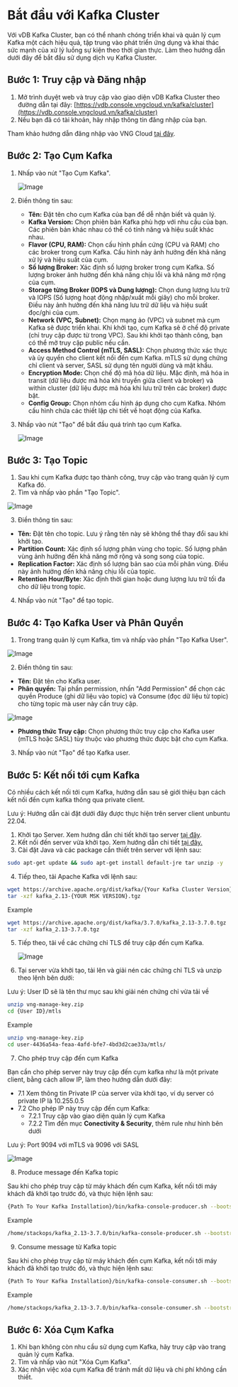 # Bắt đầu với Kafka Cluster

Với vDB Kafka Cluster, bạn có thể nhanh chóng triển khai và quản lý cụm Kafka một cách hiệu quả, tập trung vào phát triển ứng dụng và khai thác sức mạnh của xử lý luồng sự kiện theo thời gian thực. Làm theo hướng dẫn dưới đây để bắt đầu sử dụng dịch vụ Kafka Cluster.

## Bước 1: Truy cập và Đăng nhập

1. Mở trình duyệt web và truy cập vào giao diện vDB Kafka Cluster theo đường dẫn tại đây: [https://vdb.console.vngcloud.vn/kafka/cluster](https://vdb.console.vngcloud.vn/kafka/cluster)
2. Nếu bạn đã có tài khoản, hãy nhập thông tin đăng nhập của bạn.

Tham khảo hướng dẫn đăng nhập vào VNG Cloud [tại đây](https://docs.vngcloud.vn/vng-cloud-document/vn/identity-and-access-management-iam/cac-loai-dinh-danh-iam/tai-khoan-user-accounts/cach-dang-nhap-vao-vng-cloud).

## Bước 2: Tạo Cụm Kafka

1.  Nhấp vào nút "Tạo Cụm Kafka". 

    ![Image](https://github.com/vngcloud/docs/blob/main/Vietnamese/.gitbook/assets/image%20(744).png?raw=true)
2. Điền thông tin sau:
   * **Tên:** Đặt tên cho cụm Kafka của bạn để dễ nhận biết và quản lý.
   * **Kafka Version:** Chọn phiên bản Kafka phù hợp với nhu cầu của bạn. Các phiên bản khác nhau có thể có tính năng và hiệu suất khác nhau.
   * **Flavor (CPU, RAM):** Chọn cấu hình phần cứng (CPU và RAM) cho các broker trong cụm Kafka. Cấu hình này ảnh hưởng đến khả năng xử lý và hiệu suất của cụm.
   * **Số lượng Broker:** Xác định số lượng broker trong cụm Kafka. Số lượng broker ảnh hưởng đến khả năng chịu lỗi và khả năng mở rộng của cụm.
   * **Storage từng Broker (IOPS và Dung lượng):** Chọn dung lượng lưu trữ và IOPS (Số lượng hoạt động nhập/xuất mỗi giây) cho mỗi broker. Điều này ảnh hưởng đến khả năng lưu trữ dữ liệu và hiệu suất đọc/ghi của cụm.
   * **Network (VPC, Subnet):** Chọn mạng ảo (VPC) và subnet mà cụm Kafka sẽ được triển khai. Khi khởi tạo, cụm Kafka sẽ ở chế độ private (chỉ truy cập được từ trong VPC). Sau khi khởi tạo thành công, bạn có thể mở truy cập public nếu cần.
   * **Access Method Control (mTLS, SASL):** Chọn phương thức xác thực và ủy quyền cho client kết nối đến cụm Kafka. mTLS sử dụng chứng chỉ client và server, SASL sử dụng tên người dùng và mật khẩu.
   * **Encryption Mode:** Chọn chế độ mã hóa dữ liệu. Mặc định, mã hóa in transit (dữ liệu được mã hóa khi truyền giữa client và broker) và within cluster (dữ liệu được mã hóa khi lưu trữ trên các broker) được bật.
   * **Config Group:** Chọn nhóm cấu hình áp dụng cho cụm Kafka. Nhóm cấu hình chứa các thiết lập chi tiết về hoạt động của Kafka.
3.  Nhấp vào nút "Tạo" để bắt đầu quá trình tạo cụm Kafka. 

    ![Image](https://github.com/vngcloud/docs/blob/main/Vietnamese/.gitbook/assets/image%20(745).png?raw=true)

## Bước 3: Tạo Topic

1. Sau khi cụm Kafka được tạo thành công, truy cập vào trang quản lý cụm Kafka đó.
2. Tìm và nhấp vào phần "Tạo Topic".

![Image](https://github.com/vngcloud/docs/blob/main/Vietnamese/.gitbook/assets/image%20(748).png?raw=true)

3. Điền thông tin sau:

* **Tên:** Đặt tên cho topic. Lưu ý rằng tên này sẽ không thể thay đổi sau khi khởi tạo.
* **Partition Count:** Xác định số lượng phân vùng cho topic. Số lượng phân vùng ảnh hưởng đến khả năng mở rộng và song song của topic.
* **Replication Factor:** Xác định số lượng bản sao của mỗi phân vùng. Điều này ảnh hưởng đến khả năng chịu lỗi của topic.
* **Retention Hour/Byte:** Xác định thời gian hoặc dung lượng lưu trữ tối đa cho dữ liệu trong topic.

4. Nhấp vào nút "Tạo" để tạo topic.

## Bước 4: Tạo Kafka User và Phân Quyền

1. Trong trang quản lý cụm Kafka, tìm và nhấp vào phần "Tạo Kafka User".

![Image](https://github.com/vngcloud/docs/blob/main/Vietnamese/.gitbook/assets/image%20(749).png?raw=true)

2. Điền thông tin sau:

* **Tên:** Đặt tên cho Kafka user.
* **Phân quyền:** Tại phần permission, nhấn "Add Permission" để chọn các quyền Produce (ghi dữ liệu vào topic) và Consume (đọc dữ liệu từ topic) cho từng topic mà user này cần truy cập.

![Image](https://github.com/vngcloud/docs/blob/main/Vietnamese/.gitbook/assets/image%20(750).png?raw=true)

* **Phương thức Truy cập:** Chọn phương thức truy cập cho Kafka user (mTLS hoặc SASL) tùy thuộc vào phương thức được bật cho cụm Kafka.

3. Nhấp vào nút "Tạo" để tạo Kafka user.

## Bước 5: Kết nối tới cụm Kafka

Có nhiều cách kết nối tới cụm Kafka, hướng dẫn sau sẽ giới thiệu bạn cách kết nối đến cụm kafka thông qua private client.

Lưu ý: Hướng dẫn cài đặt dưới đây được thực hiện trên server client unbuntu 22.04.

1. Khởi tạo Server. Xem hướng dẫn chi tiết khởi tạo server [tại đây](https://docs.vngcloud.vn/vng-cloud-document/vn/vserver/compute-hcm03-1a/server/tao-may-chu-bang-bang-dieu-khien).
2. Kết nối đến server vừa khởi tạo. Xem hướng dẫn chi tiết [tại đây.](https://docs.vngcloud.vn/vng-cloud-document/vn/vserver/compute-hcm03-1a/server/ket-noi-vao-may-chu-ao)
3. Cài đặt Java và các package cần thiết trên server với lệnh sau:

```bash
sudo apt-get update && sudo apt-get install default-jre tar unzip -y
```

4. Tiếp theo, tải Apache Kafka với lệnh sau:

```bash
wget https://archive.apache.org/dist/kafka/{Your Kafka Cluster Version}/kafka_2.13-{Your Kafka Cluster Version}.tgz
tar -xzf kafka_2.13-{YOUR MSK VERSION}.tgz
```

Example

```bash
wget https://archive.apache.org/dist/kafka/3.7.0/kafka_2.13-3.7.0.tgz
tar -xzf kafka_2.13-3.7.0.tgz
```

5.  Tiếp theo, tải về các chứng chỉ TLS để truy cập đến cụm Kafka. 

    ![Image](https://github.com/vngcloud/docs/blob/main/Vietnamese/.gitbook/assets/image%20(746).png?raw=true)
6. Tại server vừa khởi tạo, tải lên và giải nén các chứng chỉ TLS và unzip theo lệnh bên dưới:

Lưu ý: User ID sẽ là tên thư mục sau khi giải nén chứng chỉ vừa tải về

```bash
unzip vng-manage-key.zip 
cd {User ID}/mtls
```

Example

```bash
unzip vng-manage-key.zip
cd user-4436a54a-feaa-4afd-bfe7-4bd3d2cae33a/mtls/
```

7. Cho phép truy cập đến cụm Kafka

Bạn cần cho phép server này truy cập đến cụm kafka như là một private client, bằng cách allow IP, làm theo hướng dẫn dưới đây:

* 7.1 Xem thông tin Private IP của server vừa khởi tạo, ví dụ server có private IP là 10.255.0.5
* 7.2 Cho phép IP này truy cập đến cụm Kafka:
  * 7.2.1 Truy cập vào giao diện quản lý cụm Kafka
  * 7.2.2 Tìm đến mục **Conectivity & Security**, thêm rule như hình bên dưới

Lưu ý: Port 9094 với mTLS và 9096 với SASL

![Image](https://github.com/vngcloud/docs/blob/main/Vietnamese/.gitbook/assets/image%20(751).png?raw=true)

8. Produce message đến Kafka topic

Sau khi cho phép truy cập từ máy khách đến cụm Kafka, kết nối tới máy khách đã khởi tạo trước đó, và thực hiện lệnh sau:

```bash
{Path To Your Kafka Installation}/bin/kafka-console-producer.sh --bootstrap-server {Your Kafka Cluster Private endpoint}  --producer.config config.properties  --topic {Your Kafka Topic}
```

Example

```bash
/home/stackops/kafka_2.13-3.7.0/bin/kafka-console-producer.sh --bootstrap-server 10.5.0.6:9094,10.5.0.3:9094,10.5.0.5:9094 --producer.config config.properties --topic kafka-cluster-tutorial
```

9. Consume message từ Kafka topic

Sau khi cho phép truy cập từ máy khách đến cụm Kafka, kết nối tới máy khách đã khởi tạo trước đó, và thực hiện lệnh sau:

```bash
{Path To Your Kafka Installation}/bin/kafka-console-consumer.sh --bootstrap-server {Your Kafka Cluster Private endpoint} --consumer.config config.properties  --topic {Your Kafka Topic}  --from-beginning
```

Example

```bash
/home/stackops/kafka_2.13-3.7.0/bin/kafka-console-consumer.sh --bootstrap-server 10.5.0.6:9094,10.5.0.3:9094,10.5.0.5:9094 --consumer.config  config.properties   --topic kafka-cluster-tutorial    --from-beginning
```

## Bước 6: Xóa Cụm Kafka

1. Khi bạn không còn nhu cầu sử dụng cụm Kafka, hãy truy cập vào trang quản lý cụm Kafka.
2. Tìm và nhấp vào nút "Xóa Cụm Kafka".
3. Xác nhận việc xóa cụm Kafka để tránh mất dữ liệu và chi phí không cần thiết.

